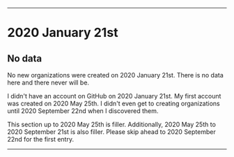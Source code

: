 
***

# 2020 January 21st

## No data

No new organizations were created on 2020 January 21st. There is no data here and there never will be.

I didn't have an account on GitHub on 2020 January 21st. My first account was created on 2020 May 25th. I didn't even get to creating organizations until 2020 September 22nd when I discovered them.

This section up to 2020 May 25th is filler. Additionally, 2020 May 25th to 2020 September 21st is also filler. Please skip ahead to 2020 September 22nd for the first entry.

***
